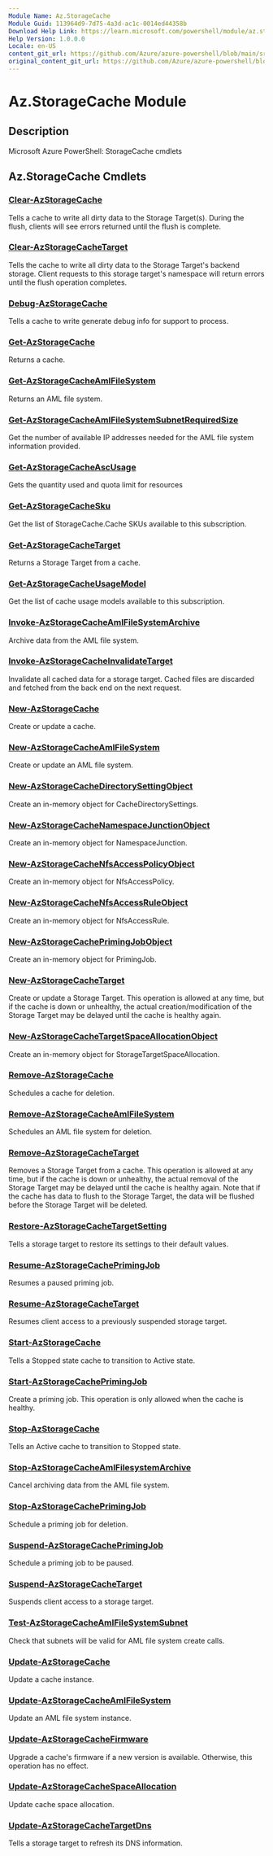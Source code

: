 ```yaml
---
Module Name: Az.StorageCache
Module Guid: 113964d9-7d75-4a3d-ac1c-0014ed44358b
Download Help Link: https://learn.microsoft.com/powershell/module/az.storagecache
Help Version: 1.0.0.0
Locale: en-US
content_git_url: https://github.com/Azure/azure-powershell/blob/main/src/StorageCache/StorageCache/help/Az.StorageCache.md
original_content_git_url: https://github.com/Azure/azure-powershell/blob/main/src/StorageCache/StorageCache/help/Az.StorageCache.md
---
```


# Az.StorageCache Module
## Description
Microsoft Azure PowerShell: StorageCache cmdlets

## Az.StorageCache Cmdlets
### [Clear-AzStorageCache](Clear-AzStorageCache.md)
Tells a cache to write all dirty data to the Storage Target(s).
During the flush, clients will see errors returned until the flush is complete.

### [Clear-AzStorageCacheTarget](Clear-AzStorageCacheTarget.md)
Tells the cache to write all dirty data to the Storage Target's backend storage.
Client requests to this storage target's namespace will return errors until the flush operation completes.

### [Debug-AzStorageCache](Debug-AzStorageCache.md)
Tells a cache to write generate debug info for support to process.

### [Get-AzStorageCache](Get-AzStorageCache.md)
Returns a cache.

### [Get-AzStorageCacheAmlFileSystem](Get-AzStorageCacheAmlFileSystem.md)
Returns an AML file system.

### [Get-AzStorageCacheAmlFileSystemSubnetRequiredSize](Get-AzStorageCacheAmlFileSystemSubnetRequiredSize.md)
Get the number of available IP addresses needed for the AML file system information provided.

### [Get-AzStorageCacheAscUsage](Get-AzStorageCacheAscUsage.md)
Gets the quantity used and quota limit for resources

### [Get-AzStorageCacheSku](Get-AzStorageCacheSku.md)
Get the list of StorageCache.Cache SKUs available to this subscription.

### [Get-AzStorageCacheTarget](Get-AzStorageCacheTarget.md)
Returns a Storage Target from a cache.

### [Get-AzStorageCacheUsageModel](Get-AzStorageCacheUsageModel.md)
Get the list of cache usage models available to this subscription.

### [Invoke-AzStorageCacheAmlFileSystemArchive](Invoke-AzStorageCacheAmlFileSystemArchive.md)
Archive data from the AML file system.

### [Invoke-AzStorageCacheInvalidateTarget](Invoke-AzStorageCacheInvalidateTarget.md)
Invalidate all cached data for a storage target.
Cached files are discarded and fetched from the back end on the next request.

### [New-AzStorageCache](New-AzStorageCache.md)
Create or update a cache.

### [New-AzStorageCacheAmlFileSystem](New-AzStorageCacheAmlFileSystem.md)
Create or update an AML file system.

### [New-AzStorageCacheDirectorySettingObject](New-AzStorageCacheDirectorySettingObject.md)
Create an in-memory object for CacheDirectorySettings.

### [New-AzStorageCacheNamespaceJunctionObject](New-AzStorageCacheNamespaceJunctionObject.md)
Create an in-memory object for NamespaceJunction.

### [New-AzStorageCacheNfsAccessPolicyObject](New-AzStorageCacheNfsAccessPolicyObject.md)
Create an in-memory object for NfsAccessPolicy.

### [New-AzStorageCacheNfsAccessRuleObject](New-AzStorageCacheNfsAccessRuleObject.md)
Create an in-memory object for NfsAccessRule.

### [New-AzStorageCachePrimingJobObject](New-AzStorageCachePrimingJobObject.md)
Create an in-memory object for PrimingJob.

### [New-AzStorageCacheTarget](New-AzStorageCacheTarget.md)
Create or update a Storage Target.
This operation is allowed at any time, but if the cache is down or unhealthy, the actual creation/modification of the Storage Target may be delayed until the cache is healthy again.

### [New-AzStorageCacheTargetSpaceAllocationObject](New-AzStorageCacheTargetSpaceAllocationObject.md)
Create an in-memory object for StorageTargetSpaceAllocation.

### [Remove-AzStorageCache](Remove-AzStorageCache.md)
Schedules a cache for deletion.

### [Remove-AzStorageCacheAmlFileSystem](Remove-AzStorageCacheAmlFileSystem.md)
Schedules an AML file system for deletion.

### [Remove-AzStorageCacheTarget](Remove-AzStorageCacheTarget.md)
Removes a Storage Target from a cache.
This operation is allowed at any time, but if the cache is down or unhealthy, the actual removal of the Storage Target may be delayed until the cache is healthy again.
Note that if the cache has data to flush to the Storage Target, the data will be flushed before the Storage Target will be deleted.

### [Restore-AzStorageCacheTargetSetting](Restore-AzStorageCacheTargetSetting.md)
Tells a storage target to restore its settings to their default values.

### [Resume-AzStorageCachePrimingJob](Resume-AzStorageCachePrimingJob.md)
Resumes a paused priming job.

### [Resume-AzStorageCacheTarget](Resume-AzStorageCacheTarget.md)
Resumes client access to a previously suspended storage target.

### [Start-AzStorageCache](Start-AzStorageCache.md)
Tells a Stopped state cache to transition to Active state.

### [Start-AzStorageCachePrimingJob](Start-AzStorageCachePrimingJob.md)
Create a priming job.
This operation is only allowed when the cache is healthy.

### [Stop-AzStorageCache](Stop-AzStorageCache.md)
Tells an Active cache to transition to Stopped state.

### [Stop-AzStorageCacheAmlFilesystemArchive](Stop-AzStorageCacheAmlFilesystemArchive.md)
Cancel archiving data from the AML file system.

### [Stop-AzStorageCachePrimingJob](Stop-AzStorageCachePrimingJob.md)
Schedule a priming job for deletion.

### [Suspend-AzStorageCachePrimingJob](Suspend-AzStorageCachePrimingJob.md)
Schedule a priming job to be paused.

### [Suspend-AzStorageCacheTarget](Suspend-AzStorageCacheTarget.md)
Suspends client access to a storage target.

### [Test-AzStorageCacheAmlFileSystemSubnet](Test-AzStorageCacheAmlFileSystemSubnet.md)
Check that subnets will be valid for AML file system create calls.

### [Update-AzStorageCache](Update-AzStorageCache.md)
Update a cache instance.

### [Update-AzStorageCacheAmlFileSystem](Update-AzStorageCacheAmlFileSystem.md)
Update an AML file system instance.

### [Update-AzStorageCacheFirmware](Update-AzStorageCacheFirmware.md)
Upgrade a cache's firmware if a new version is available.
Otherwise, this operation has no effect.

### [Update-AzStorageCacheSpaceAllocation](Update-AzStorageCacheSpaceAllocation.md)
Update cache space allocation.

### [Update-AzStorageCacheTargetDns](Update-AzStorageCacheTargetDns.md)
Tells a storage target to refresh its DNS information.

